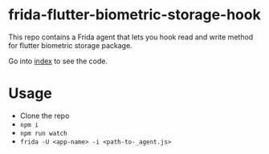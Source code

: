 # frida-flutter-biometric-storage-hook

This repo contains a Frida agent that lets you hook read and write method for flutter biometric storage package.

Go into [index](agent/index.ts) to see the code.

# Usage

- Clone the repo
- `npm i`
- `npm run watch`
- `frida -U <app-name> -i <path-to-_agent.js>`